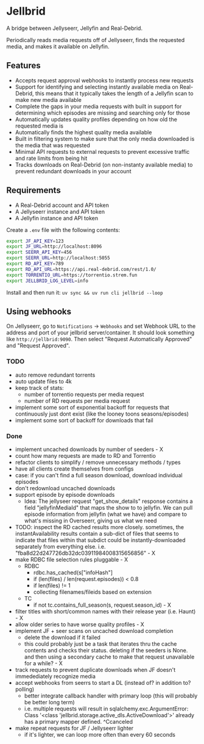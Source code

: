 # Jellbrid

A bridge between Jellyseerr, Jellyfin and Real-Debrid.

Periodically reads media requests off of Jellyseerr, finds the requested media,
and makes it available on Jellyfin.

## Features
- Accepts request approval webhooks to instantly process new requests
- Support for identifying and selecting instantly available media on
  Real-Debrid, this means that it typically takes the length of a Jellyfin scan
  to make new media available
- Complete the gaps in your media requests with built in support for determining
  which episodes are missing and searching only for those
- Automatically updates quality profiles depending on how old the requested
  media is
- Automatically finds the highest quality media available
- Built in filtering system to make sure that the only media downloaded is the
  media that was requested
- Minimal API requests to external requests to prevent excessive traffic and
  rate limits from being hit
- Tracks downloads on Real-Debrid (on non-instanty available media) to prevent
  redundant downloads in your account

## Requirements
- A Real-Debrid account and API token
- A Jellyseerr instance and API token
- A Jellyfin instance and API token

Create a `.env` file with the following contents:

```bash
export JF_API_KEY=123
export JF_URL=http://localhost:8096
export SEERR_API_KEY=456
export SEERR_URL=http://localhost:5055
export RD_API_KEY=789
export RD_API_URL=https://api.real-debrid.com/rest/1.0/
export TORRENTIO_URL=https://torrentio.strem.fun
export JELLBRID_LOG_LEVEL=info
```

Install and then run it:
`uv sync && uv run cli jellbrid --loop`

## Using webhooks

On Jellyseerr, go to `Notifications` -> `Webhooks` and set Webhook URL to the
address and port of your jellbrid server/container. It should look something
like `http://jellbrid:9090`. Then select "Request Automatically Approved" and
"Request Approved". 

### TODO
- auto remove redundant torrents
- auto update files to 4k
- keep track of stats:
  - number of torrentio requests per media request
  - number of RD requests per media request
- implement some sort of exponential backoff for requests that continuously just
  dont exist (like the looney toons seasons/episodes)
- implement some sort of backoff for downloads that fail

### Done
- implement uncached downloads by number of seeders - X
- count how many requests are made to RD and Torrentio
- refactor clients to simplify / remove unnecessary methods / types
- have all clients create themselves from configs
- case: if you can't find a full season download, download individual episodes
- don't redownload uncached downloads
- support episode by episode downloads
    - Idea:
      The jellyseer request "get_show_details" response contains a field
      "jellyfinMediaId" that maps the show to to jellyfin. We can pull episode
      information from jellyfin (what we have) and compare to what's missing in
      Overseerr, giving us what we need
- TODO: inspect the RD cached results more closely. sometimes, the
  instantAvailability results contain a sub-dict of files that seems to indicate
  that files within that subdict could be instantly-downloaded separately from
  everything else. i.e. "fba8d22d247726db32dc03911984008315656856" - X
- make RDBC file selection rules pluggable - X
  - RDBC
    - rdbc.has_cached(s["infoHash"]
    - if (len(files) / len(request.episodes)) < 0.8
    - if len(files) != 1
    - collecting filenames/fileids based on extension
  - TC
    - if not tc.contains_full_season(s, request.season_id) - X
- filter titles with short/common names with their release year (i.e. Haunt) - X 
- allow older series to have worse quality profiles - X
- implement JF + seer scans on uncached download completion
  - delete the download if it failed
  - this could probably just be a task that iterates thru the cache contents and
    checks their status. deleting if the seeders is None. and then using a
    secondary cache to make that request unavailable for a while? - X
- track requests to prevent duplicate downloads when JF doesn't immedediately
  recognize media
- accept webhooks from seerrs to start a DL (instead of? in addition to?
  polling)
  - better integrate callback handler with primary loop (this will probably be
    better long term)
  - i.e. multiple requests will result in sqlalchemy.exc.ArgumentError: Class '<class 'jellbrid.storage.active_dls.ActiveDownload'>' already has a primary mapper defined.
^Ccanceled 
- make repeat requests for JF / Jellyseerr lighter
  - if it's lighter, we can loop more often than every 60 seconds